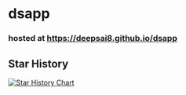 # dsapp
### hosted at https://deepsai8.github.io/dsapp

## Star History
[![Star History Chart](https://api.star-history.com/svg?repos=deepsAI8/dsapp&type=Date)](https://star-history.com/#deepsAI8/dsapp&Date)
